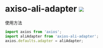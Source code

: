 # axiso-ali-adapter <img src="https://img.shields.io/badge/axiso--ali--adapter-%E5%BE%AE%E4%BF%A1%E5%B0%8F%E7%A8%8B%E5%BA%8Faxios%E9%80%82%E9%85%8D%E5%99%A8-brightgreen">

使用方法

```javascript
import axios from 'axios';
import aliAdapter from 'axios-ali-adapter';
axios.defaults.adapter = aliAdapter;
```
